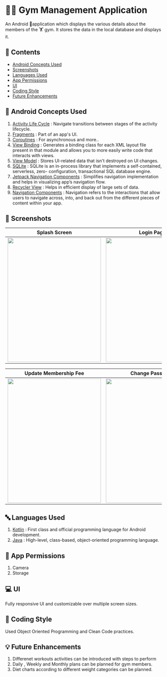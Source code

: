 # :weight_lifting_man: Gym Management Application

An Android 📱application which displays the various details about the members of the :weight_lifting: gym.
It stores the data in the local database and displays it.

## 📜 Contents

* [Android Concepts Used](https://github.com/rahulmangla28/Gym_Management_App#-android-concepts-used)
* [Screenshots](https://github.com/rahulmangla28/Gym_Management_App#-screenshots)
* [Languages Used](https://github.com/rahulmangla28/Gym_Management_App#-languages-used)
* [App Permissions](https://github.com/rahulmangla28/Gym_Management_App#-app-permissions)
* [UI](https://github.com/rahulmangla28/Gym_Management_App#-ui)
* [Coding Style](https://github.com/rahulmangla28/Gym_Management_App#-coding-style)
* [Future Enhancements](https://github.com/rahulmangla28/Gym_Management_App#-future-enhancements)

## 📑 Android Concepts Used

1. [Activity Life Cycle](https://developer.android.com/guide/components/activities/activity-lifecycle) : Navigate transitions between stages of the activity lifecycle.
2. [Fragments](https://developer.android.com/guide/fragments?gclid=EAIaIQobChMIsK261LHG-QIVgJRmAh0dMwBsEAAYASAAEgIaD_D_BwE&gclsrc=aw.ds) : Part of an app's UI.
3. [Coroutines](https://kotlinlang.org/docs/coroutines-overview.html) : For asynchronous and more..
4. [View Binding](https://developer.android.com/topic/libraries/view-binding) : Generates a binding class for each XML layout file present in that module and allows                                                                                   you to more easily write code that interacts with views.
5. [View Model](https://developer.android.com/topic/libraries/architecture/viewmodel) : Stores UI-related data that isn't destroyed on UI changes.
6. [SQLite](https://www.sqlite.org/about.html) : SQLite is an in-process library that implements a self-contained, serverless, zero-                                                                                     configuration, transactional SQL database engine.
7. [Jetpack Navigation Components](https://developer.android.com/guide/navigation) : Simplifies navigation implementation and helps in visualizing app’s navigation                                                                                          flow.
8. [Recycler View](https://developer.android.com/guide/topics/ui/layout/recyclerview?gclid=EAIaIQobChMI5KH0g7PG-QIV6pJmAh0fwgsGEAAYASAAEgIHD_D_BwE&gclsrc=aw.ds) :        Helps in efficient display of large sets of data.
9. [Navigation Components](https://developer.android.com/guide/navigation/navigation-getting-started) : Navigation refers to the interactions that allow users to navigate across, into, and back out from the different pieces of content within your app.

## 📸 Screenshots

Splash Screen | Login Page | Add New Member | 
--- | --- | --- |
<img src="" height="400" width="300" > | <img src="" height="400" width="300" > | <img src="" height="400" width="300" >

Update Membership Fee | Change Password 
--- | --- |
<img src="" height="400" width="300" > | <img src="" height="400" width="300" > 

## 🔤 Languages Used

1. [Kotlin](https://kotlinlang.org/docs/home.html) : First class and official programming language for Android development.
2. [Java](https://en.wikipedia.org/wiki/Java_(programming_language)) : High-level, class-based, object-oriented programming language.

## 🔐 App Permissions

1. Camera
2. Storage

## 💻 UI

Fully responsive UI and customizable over multiple screen sizes.

## 📝 Coding Style

Used Object Oriented Programming and Clean Code practices.

## 💡 Future Enhancements

1. Differenet workouts activities can be introduced with steps to perform
2. Daily , Weekly and Monthly plans can be planned for gym members.
3. Diet charts according to different weight categories can be planned.
